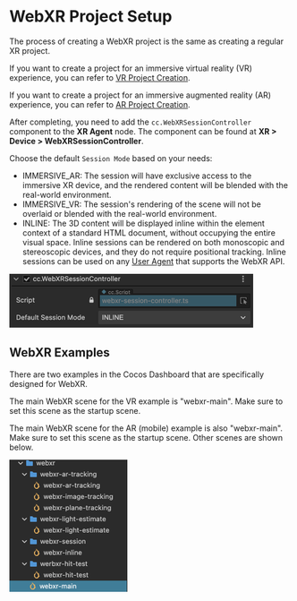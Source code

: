 # WebXR Project Setup

The process of creating a WebXR project is the same as creating a regular XR project.

If you want to create a project for an immersive virtual reality (VR) experience, you can refer to [VR Project Creation](vr-proj-deploy.md).

If you want to create a project for an immersive augmented reality (AR) experience, you can refer to [AR Project Creation](ar-proj-deploy.md).

After completing, you need to add the `cc.WebXRSessionController` component to the **XR Agent** node. The component can be found at **XR > Device > WebXRSessionController**.

Choose the default `Session Mode` based on your needs:

- IMMERSIVE_AR: The session will have exclusive access to the immersive XR device, and the rendered content will be blended with the real-world environment.
- IMMERSIVE_VR: The session's rendering of the scene will not be overlaid or blended with the real-world environment.
- INLINE: The 3D content will be displayed inline within the element context of a standard HTML document, without occupying the entire visual space. Inline sessions can be rendered on both monoscopic and stereoscopic devices, and they do not require positional tracking. Inline sessions can be used on any [User Agent](https://developer.mozilla.org/en-US/docs/Glossary/User_agent) that supports the WebXR API.

<img src="webxr-proj-deploy/add-wenxr-session-ctrl.png" style="zoom:50%;" />

## WebXR Examples

There are two examples in the Cocos Dashboard that are specifically designed for WebXR.

The main WebXR scene for the VR example is "webxr-main". Make sure to set this scene as the startup scene.

The main WebXR scene for the AR (mobile) example is also "webxr-main". Make sure to set this scene as the startup scene. Other scenes are shown below.

<img src="webxr-proj-deploy/ar-scenes.png" style="zoom:50%;" />
